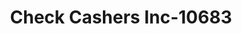 ---
f_zip-code: 70514
f_state-code: LA
title: Check Cashers Inc-10683
f_phone: 337-923-6000
f_city-only: Baldwin
f_address: 900 Main Street Baldwin
f_location-unique-id: '10683'
slug: check-cashers-inc-10683
updated-on: '2024-05-30T13:46:58.046Z'
created-on: '2024-05-30T13:36:59.803Z'
published-on: '2024-05-30T13:54:32.469Z'
f_city-state: cms/city/baldwin-la.md
f_company: cms/company/check-cashers-inc.md
f_state: cms/state/louisiana.md
layout: '[payday-loan].html'
tags: payday-loan
---